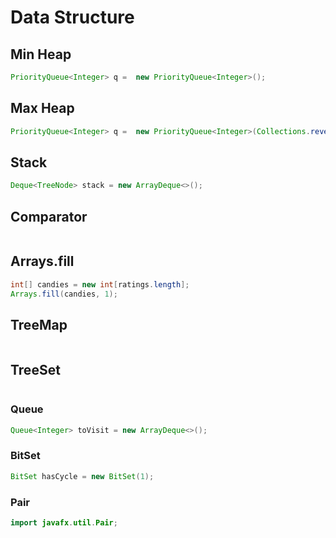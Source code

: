 # Data Structure

## Min Heap

```java
PriorityQueue<Integer> q =  new PriorityQueue<Integer>();
```

## Max Heap

```java
PriorityQueue<Integer> q =  new PriorityQueue<Integer>(Collections.reverseOrder());
```

## Stack

```java
Deque<TreeNode> stack = new ArrayDeque<>();
```

## Comparator

```java

```

## Arrays.fill

```java
int[] candies = new int[ratings.length];
Arrays.fill(candies, 1);
```

## TreeMap

```java

```

## TreeSet

```java

```

### Queue

```java
Queue<Integer> toVisit = new ArrayDeque<>();
```

### BitSet

```java
BitSet hasCycle = new BitSet(1);
```

### Pair

```java
import javafx.util.Pair;

```

